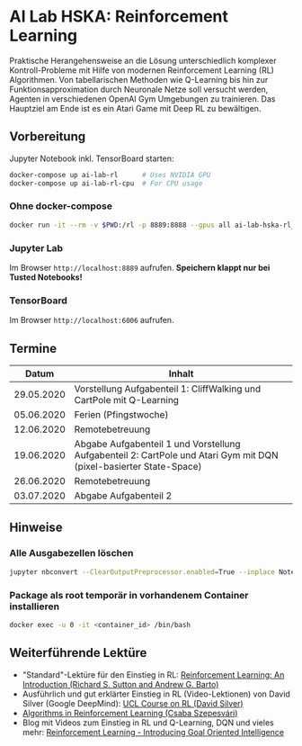 # AI Lab HSKA: Reinforcement Learning

Praktische Herangehensweise an die Lösung unterschiedlich komplexer Kontroll-Probleme mit Hilfe von modernen Reinforcement Learning (RL) Algorithmen. Von tabellarischen Methoden wie Q-Learning bis hin zur Funktionsapproximation durch Neuronale Netze soll versucht werden, Agenten in verschiedenen OpenAI Gym Umgebungen zu trainieren. Das Hauptziel am Ende ist es ein Atari Game mit Deep RL zu bewältigen.

## Vorbereitung

Jupyter Notebook inkl. TensorBoard starten:

```bash
docker-compose up ai-lab-rl      # Uses NVIDIA GPU
docker-compose up ai-lab-rl-cpu  # For CPU usage
```

### Ohne docker-compose

```bash
docker run -it --rm -v $PWD:/rl -p 8889:8888 --gpus all ai-lab-hska-rl_ai-lab-rl
```

### Jupyter Lab

Im Browser `http://localhost:8889` aufrufen.
**Speichern klappt nur bei Tusted Notebooks!**

### TensorBoard

Im Browser `http://localhost:6006` aufrufen.

## Termine

| Datum | Inhalt |
|-|-|
| 29.05.2020 | Vorstellung Aufgabenteil 1: CliffWalking und CartPole mit Q-Learning |
| 05.06.2020 | Ferien (Pfingstwoche) |
| 12.06.2020 | Remotebetreuung |
| 19.06.2020 | Abgabe Aufgabenteil 1 und Vorstellung Aufgabenteil 2: CartPole und Atari Gym mit DQN (pixel-basierter State-Space) |
| 26.06.2020 | Remotebetreuung |
| 03.07.2020 | Abgabe Aufgabenteil 2 |

## Hinweise

### Alle Ausgabezellen löschen

```bash
jupyter nbconvert --ClearOutputPreprocessor.enabled=True --inplace Notebook.ipynb
```

### Package als root temporär in vorhandenem Container installieren

```bash
docker exec -u 0 -it <container_id> /bin/bash
```

## Weiterführende Lektüre

- "Standard"-Lektüre für den Einstieg in RL: [Reinforcement Learning: An Introduction (Richard S. Sutton and Andrew G. Barto)](http://incompleteideas.net/book/RLbook2018.pdf)
- Ausführlich und gut erklärter Einstieg in RL (Video-Lektionen) von David Silver (Google DeepMind): [UCL Course on RL (David Silver)](http://www0.cs.ucl.ac.uk/staff/D.Silver/web/Teaching.html)
- [Algorithms in Reinforcement Learning (Csaba Szepesvári)](https://sites.ualberta.ca/~szepesva/papers/RLAlgsInMDPs.pdf)
- Blog mit Videos zum Einstieg in RL und Q-Learning, DQN und vieles mehr: [Reinforcement Learning - Introducing Goal Oriented Intelligence](https://deeplizard.com/learn/video/nyjbcRQ-uQ8)